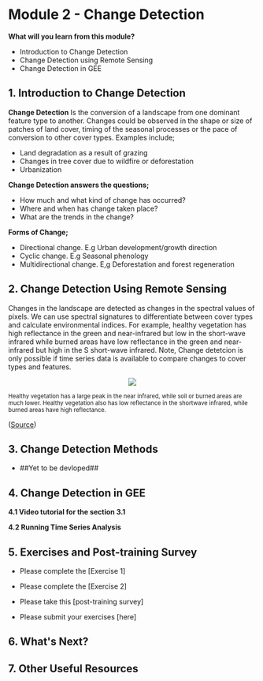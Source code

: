 # Module 2 - Change Detection


**What will you learn from this module?**
- Introduction to Change Detection
- Change Detection using Remote Sensing
- Change Detection in GEE

## 1. Introduction to Change Detection
**Change Detection** Is the conversion of a landscape from one dominant feature type to another. Changes could be observed in the shape or size of patches of land cover, timing of the seasonal processes or the pace of conversion to other cover types. Examples include;
- Land degradation as a result of grazing
- Changes in tree cover due to wildfire or deforestation
- Urbanization

**Change Detection answers the questions;**
- How much and what kind of change has occurred?
- Where and when has change taken place?
- What are the trends in the change?

**Forms of Change;**
- Directional change. E.g Urban development/growth direction
- Cyclic change. E.g Seasonal phenology
- Multidirectional change. E,g Deforestation and forest regeneration

## 2. Change Detection Using Remote Sensing
Changes in the landscape are detected as changes in the spectral values of pixels. We can use spectral signatures to differentiate between cover types and calculate environmental indices. For example, healthy vegetation has high reflectance in the green and near-infrared but low in the short-wave infrared while burned areas have low reflectance in the green and near-infrared but high in the S short-wave infrared. Note, Change detetcion is only possible if time series data is available  to compare changes to cover types and features.

<p align="center">
<img src="https://user-images.githubusercontent.com/85199074/194796915-95e941ba-75d1-4c58-aa52-2462e10d18ba.jpg">
</p>
<sub> Healthy vegetation has a large peak in the near infrared, while soil or burned areas are much lower. Healthy vegetation also has low reflectance in the shortwave infrared, while burned areas have high reflectance.</sub>

([Source](https://appliedsciences.nasa.gov/join-mission/training/english/arset-using-google-earth-engine-land-monitoring-applications))<br>

## 3. Change Detection Methods
- ##Yet to be devloped##
 
## 4. Change Detection in GEE



**4.1 Video tutorial for the section 3.1** <br>

**4.2 Running Time Series Analysis**<br>

   

## 5. Exercises and Post-training Survey

- Please complete the [Exercise 1]
- Please complete the [Exercise 2]

- Please take this [post-training survey]
  
- Please submit your exercises [here]

## 6. What's Next?



## 7. Other Useful Resources

